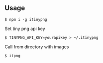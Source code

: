 ## Usage

```
$ npm i -g itinypng
```

Set tiny png api key

```
$ TINYPNG_API_KEY=yourapikey > ~/.itinypng
```

Call from directory with images

```
$ itpng
```